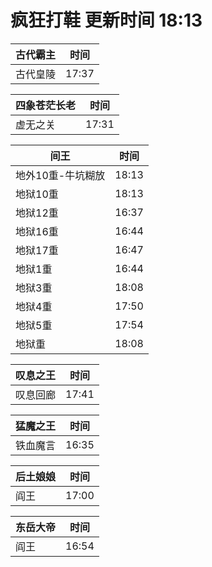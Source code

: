 # 疯狂打鞋 更新时间 18:13

| 古代霸主   | 时间    |
|--------|-------|
| 古代皇陵 | 17:37 |

| 四象苍茫长老   | 时间    |
|--------|-------|
| 虚无之关 | 17:31 |

| 间王   | 时间    |
|--------|-------|
| 地外10重-牛坑糊放 | 18:13 |
| 地狱10重 | 18:13 |
| 地狱12重 | 16:37 |
| 地狱16重 | 16:44 |
| 地狱17重 | 16:47 |
| 地狱1重 | 16:44 |
| 地狱3重 | 18:08 |
| 地狱4重 | 17:50 |
| 地狱5重 | 17:54 |
| 地狱重 | 18:08 |

| 叹息之王   | 时间    |
|--------|-------|
| 叹息回廊 | 17:41 |

| 猛魔之王   | 时间    |
|--------|-------|
| 铁血魔言 | 16:35 |

| 后土娘娘   | 时间    |
|--------|-------|
| 阎王 | 17:00 |

| 东岳大帝   | 时间    |
|--------|-------|
| 阎王 | 16:54 |